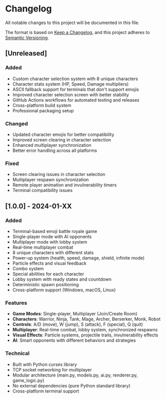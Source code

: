 # Changelog

All notable changes to this project will be documented in this file.

The format is based on [Keep a Changelog](https://keepachangelog.com/en/1.0.0/),
and this project adheres to [Semantic Versioning](https://semver.org/spec/v2.0.0.html).

## [Unreleased]

### Added
- Custom character selection system with 8 unique characters
- Character stats system (HP, Speed, Damage multipliers)
- ASCII fallback support for terminals that don't support emojis
- Improved character selection screen with better stability
- GitHub Actions workflows for automated testing and releases
- Cross-platform build system
- Professional packaging setup

### Changed
- Updated character emojis for better compatibility
- Improved screen clearing in character selection
- Enhanced multiplayer synchronization
- Better error handling across all platforms

### Fixed
- Screen clearing issues in character selection
- Multiplayer respawn synchronization
- Remote player animation and invulnerability timers
- Terminal compatibility issues

## [1.0.0] - 2024-01-XX

### Added
- Terminal-based emoji battle royale game
- Single-player mode with AI opponents
- Multiplayer mode with lobby system
- Real-time multiplayer combat
- 8 unique characters with different stats
- Power-up system (health, speed, damage, shield, infinite mode)
- Particle effects and visual feedback
- Combo system
- Special abilities for each character
- Lobby system with ready states and countdown
- Deterministic spawn positioning
- Cross-platform support (Windows, macOS, Linux)

### Features
- **Game Modes**: Single-player, Multiplayer (Join/Create Room)
- **Characters**: Warrior, Ninja, Tank, Mage, Archer, Berserker, Monk, Robot
- **Controls**: A/D (move), W (jump), S (attack), F (special), Q (quit)
- **Multiplayer**: Real-time combat, lobby system, synchronized respawns
- **Visual Effects**: Particle systems, projectile trails, invulnerability effects
- **AI**: Smart opponents with different behaviors and strategies

### Technical
- Built with Python curses library
- TCP socket networking for multiplayer
- Modular architecture (main.py, models.py, ai.py, renderer.py, game_logic.py)
- No external dependencies (pure Python standard library)
- Cross-platform terminal support
